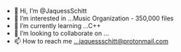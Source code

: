 - 👋 Hi, I’m @JaquessSchitt
- 👀 I’m interested in ...Music Organization - 350,000 files
- 🌱 I’m currently learning ...C++
- 💞️ I’m looking to collaborate on ...
- 📫 How to reach me ...jaquessschitt@protonmail.com


<!---
JaquessSchitt/JaquessSchitt is a ✨ special ✨ repository because its `README.md` (this file) appears on your GitHub profile.
You can click the Preview link to take a look at your changes.
--->
